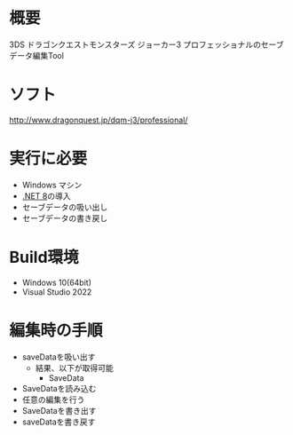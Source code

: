 # 概要
3DS ドラゴンクエストモンスターズ ジョーカー3 プロフェッショナルのセーブデータ編集Tool

# ソフト
http://www.dragonquest.jp/dqm-j3/professional/

# 実行に必要
* Windows マシン
* [.NET 8](https://dotnet.microsoft.com/en-us/download/dotnet/8.0)の導入
* セーブデータの吸い出し
* セーブデータの書き戻し

# Build環境
* Windows 10(64bit)
* Visual Studio 2022

# 編集時の手順
* saveDataを吸い出す
   * 結果、以下が取得可能
      * SaveData
* SaveDataを読み込む
* 任意の編集を行う
* SaveDataを書き出す
* saveDataを書き戻す
